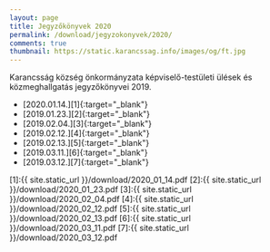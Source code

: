 ```yaml
---
layout: page
title: Jegyzőkönyvek 2020
permalink: /download/jegyzokonyvek/2020/
comments: true
thumbnail: https://static.karancssag.info/images/og/ft.jpg
---
```


Karancsság község önkormányzata képviselő-testületi ülések és közmeghallgatás jegyzőkönyvei 2019.

+ [2020.01.14.][1]{:target="_blank"}
+ [2019.01.23.][2]{:target="_blank"}
+ [2019.02.04.][3]{:target="_blank"}
+ [2019.02.12.][4]{:target="_blank"}
+ [2019.02.13.][5]{:target="_blank"}
+ [2019.03.11.][6]{:target="_blank"}
+ [2019.03.12.][7]{:target="_blank"}


[1]:{{ site.static_url }}/download/2020_01_14.pdf
[2]:{{ site.static_url }}/download/2020_01_23.pdf
[3]:{{ site.static_url }}/download/2020_02_04.pdf
[4]:{{ site.static_url }}/download/2020_02_12.pdf
[5]:{{ site.static_url }}/download/2020_02_13.pdf
[6]:{{ site.static_url }}/download/2020_03_11.pdf
[7]:{{ site.static_url }}/download/2020_03_12.pdf
